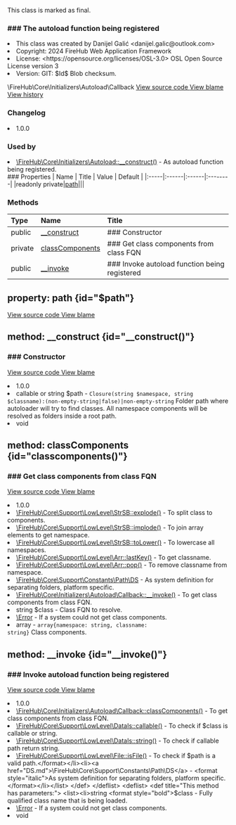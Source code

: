 <title># Callback</title>

<code-block lang="php">
<![CDATA[final class \FireHub\Core\Initializers\Autoload\Callback()]]>
</code-block>





<tip>
    <p>
        This class is marked as <format style="bold">final</format>.
    </p>
</tip>







### ### The autoload function being registered



<deflist>
    <def title="Class basic info:">
        <list><li>This class was created by Danijel Galić &lt;danijel.galic@outlook.com&gt;</li><li>Copyright: 2024 FireHub Web Application Framework</li><li>License: &lt;https://opensource.org/licenses/OSL-3.0&gt; OSL Open Source License version 3</li><li>Version: GIT: $Id$ Blob checksum.</li></list>
    </def>
</deflist>

<deflist><def title="Fully Qualified Class Name:">
        \FireHub\Core\Initializers\Autoload\Callback
    </def><def title="Source code:">
        <a href="https://github.com/The-FireHub-Project/Core/blob/develop-pre-alpha-m1/src/initializers/autoload/firehub.Callback.php#L28">
            View source code
        </a>
    </def>
    <def title="Blame:">
        <a href="https://github.com/The-FireHub-Project/Core/blame/develop-pre-alpha-m1/src/initializers/autoload/firehub.Callback.php">
            View blame
        </a>
    </def>
    <def title="History:">
        <a href="https://github.com/The-FireHub-Project/Core/commits/develop-pre-alpha-m1/src/initializers/autoload/firehub.Callback.php">
            View history
        </a>
    </def></deflist>
### Changelog
<deflist>
    <def title="Version history:">
        <list><li>1.0.0</li></list>
    </def>
</deflist>


### Used by
<deflist>
    <def title="This class is used by:">
        <list><li><a href="Autoload.md#__construct()">\FireHub\Core\Initializers\Autoload::__construct()</a>  - <format style="italic">As autoload function being registered.</format></li></list>
    </def>
</deflist>
### Properties
| Name | Title | Value | Default |
|:-----|:------|:------|:--------|
|readonly private|<a href="#$path">path</a>|||

### Methods
| Type | Name | Title |
|:-----|:-----|:------|
|public|<a href="#__construct()">__construct</a>|### Constructor|
|private|<a href="#classcomponents()">classComponents</a>|### Get class components from class FQN|
|public|<a href="#__invoke()">__invoke</a>|### Invoke autoload function being registered|

## property: path {id="$path"}

<code-block lang="php">
    <![CDATA[readonly private \Closure|string $path]]>
</code-block>















<deflist><def title="Source code:">
                <a href="https://github.com/The-FireHub-Project/Core/blob/develop-pre-alpha-m1/src/initializers/autoload/firehub.Callback.php#L44">
                    View source code
                </a>
            </def>
            <def title="Blame:">
                <a href="https://github.com/The-FireHub-Project/Core/blame/develop-pre-alpha-m1/src/initializers/autoload/firehub.Callback.php#L44">
                    View blame
                </a>
            </def></deflist>
## method: __construct {id="__construct()"}

<code-block lang="php">
    <![CDATA[public Callback::__construct(callable|string $path):void]]>
</code-block>













### ### Constructor



<deflist><def title="Source code:">
                <a href="https://github.com/The-FireHub-Project/Core/blob/develop-pre-alpha-m1/src/initializers/autoload/firehub.Callback.php#L43">
                    View source code
                </a>
            </def>
            <def title="Blame:">
                <a href="https://github.com/The-FireHub-Project/Core/blame/develop-pre-alpha-m1/src/initializers/autoload/firehub.Callback.php#L43">
                    View blame
                </a>
            </def></deflist>
<deflist>
    <def title="Version history:">
        <list><li>1.0.0</li></list>
    </def>
</deflist>
<deflist>
    <def title="This method has parameters:">
        <list><li>callable or string <format style="bold">$path</format> - <format style="italic">
<code>Closure(string $namespace, string $classname):(non-empty-string|false)|non-empty-string</code>
Folder path where autoloader will try to find classes. All namespace components will be resolved as folders
inside a root path.
</format></li></list>
    </def>
</deflist>
<deflist>
    <def title="This method returns:">
        <list><li>void</li></list>
    </def>
</deflist>
## method: classComponents {id="classcomponents()"}

<code-block lang="php">
    <![CDATA[private Callback::classComponents(string $class):array]]>
</code-block>













### ### Get class components from class FQN



<deflist><def title="Source code:">
                <a href="https://github.com/The-FireHub-Project/Core/blob/develop-pre-alpha-m1/src/initializers/autoload/firehub.Callback.php#L67">
                    View source code
                </a>
            </def>
            <def title="Blame:">
                <a href="https://github.com/The-FireHub-Project/Core/blame/develop-pre-alpha-m1/src/initializers/autoload/firehub.Callback.php#L67">
                    View blame
                </a>
            </def></deflist>
<deflist>
    <def title="Version history:">
        <list><li>1.0.0</li></list>
    </def>
</deflist>
<deflist>
    <def title="This method uses:">
        <list><li><a href="StrSB.md#explode()">\FireHub\Core\Support\LowLevel\StrSB::explode()</a>  - <format style="italic">To split class to components.</format></li><li><a href="StrSB.md#implode()">\FireHub\Core\Support\LowLevel\StrSB::implode()</a>  - <format style="italic">To join array elements to get namespace.</format></li><li><a href="StrSB.md#tolower()">\FireHub\Core\Support\LowLevel\StrSB::toLower()</a>  - <format style="italic">To lowercase all namespaces.</format></li><li><a href="Arr.md#lastkey()">\FireHub\Core\Support\LowLevel\Arr::lastKey()</a>  - <format style="italic">To get classname.</format></li><li><a href="Arr.md#pop()">\FireHub\Core\Support\LowLevel\Arr::pop()</a>  - <format style="italic">To remove classname from namespace.</format></li><li><a href="DS.md">\FireHub\Core\Support\Constants\Path\DS</a>  - <format style="italic">As system definition for separating folders, platform specific.</format></li></list>
    </def>
</deflist>
<deflist>
    <def title="This method is used by:">
        <list><li><a href="Callback.md#__invoke()">\FireHub\Core\Initializers\Autoload\Callback::__invoke()</a>  - <format style="italic">To get class components from class FQN.</format></li></list>
    </def>
</deflist>
<deflist>
    <def title="This method has parameters:">
        <list><li>string <format style="bold">$class</format> - <format style="italic">
Class FQN to resolve.
</format></li></list>
    </def>
</deflist>
<deflist>
    <def title="This method throws:">
        <list><li><a href="Error.md">\Error</a> - <format style="italic">If a system could not get class components.</format></li></list>
    </def>
</deflist>
<deflist>
    <def title="This method returns:">
        <list><li>array - <format style="italic"><code>array{namespace: string, classname: string}</code> Class components.</format></li></list>
    </def>
</deflist>
## method: __invoke {id="__invoke()"}

<code-block lang="php">
    <![CDATA[public Callback::__invoke(string $class):void]]>
</code-block>













### ### Invoke autoload function being registered



<deflist><def title="Source code:">
                <a href="https://github.com/The-FireHub-Project/Core/blob/develop-pre-alpha-m1/src/initializers/autoload/firehub.Callback.php#L111">
                    View source code
                </a>
            </def>
            <def title="Blame:">
                <a href="https://github.com/The-FireHub-Project/Core/blame/develop-pre-alpha-m1/src/initializers/autoload/firehub.Callback.php#L111">
                    View blame
                </a>
            </def></deflist>
<deflist>
    <def title="Version history:">
        <list><li>1.0.0</li></list>
    </def>
</deflist>
<deflist>
    <def title="This method uses:">
        <list><li><a href="Callback.md#classcomponents()">\FireHub\Core\Initializers\Autoload\Callback::classComponents()</a>  - <format style="italic">To get class components from class FQN.</format></li><li><a href="DataIs.md#callable()">\FireHub\Core\Support\LowLevel\DataIs::callable()</a>  - <format style="italic">To check if $class is callable or string.</format></li><li><a href="DataIs.md#string()">\FireHub\Core\Support\LowLevel\DataIs::string()</a>  - <format style="italic">To check if callable path return string.</format></li><li><a href="File.md#isfile()">\FireHub\Core\Support\LowLevel\File::isFile()</a>  - <format style="italic">To check if $path is a valid path.</format></li><li><a href="DS.md">\FireHub\Core\Support\Constants\Path\DS</a>  - <format style="italic">As system definition for separating folders, platform specific.</format></li></list>
    </def>
</deflist>
<deflist>
    <def title="This method has parameters:">
        <list><li>string <format style="bold">$class</format> - <format style="italic">
Fully qualified class name that is being loaded.
</format></li></list>
    </def>
</deflist>
<deflist>
    <def title="This method throws:">
        <list><li><a href="Error.md">\Error</a> - <format style="italic">If a system could not get class components.</format></li></list>
    </def>
</deflist>
<deflist>
    <def title="This method returns:">
        <list><li>void</li></list>
    </def>
</deflist>